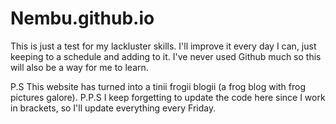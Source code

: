 # Nembu.github.io

This is just a test for my lackluster skills. I'll improve it every day I can, just keeping to a schedule and adding to it.
I've never used Github much so this will also be a way for me to learn.

P.S This website has turned into a tinii frogii blogii (a frog blog with frog pictures galore).
P.P.S I keep forgetting to update the code here since I work in brackets, so I'll update everything every Friday.
